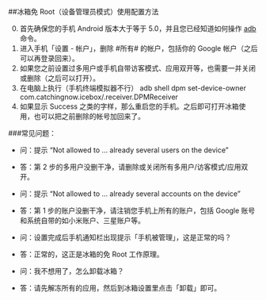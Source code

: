 ##冰箱免 Root（设备管理员模式）使用配置方法

0. 首先确保您的手机 Android 版本大于等于 5.0，并且您已经知道如何操作 [adb](https://sspai.com/post/23509) 命令。
1. 进入手机「设置 - 帐户」，删除 #所有# 的帐户，包括你的 Google 帐户（之后可以再登录回来）。
2. 如果您之前设置过多用户或手机自带访客模式、应用双开等，也需要一并关闭或删除（之后可以打开）。
3. 在电脑上执行（手机终端模拟器不行） adb shell dpm set-device-owner com.catchingnow.icebox/.receiver.DPMReceiver 
4. 如果显示 Success 之类的字样，那么重启您的手机。之后即可打开冰箱使用，也可以把之前删除的帐号加回来了。

###常见问题：

- 问：提示 “Not allowed to ... already several users on the device”
- 答：第 2 步的多用户没删干净，请删除或关闭所有多用户/访客模式/应用双开。

- 问：提示 “Not allowed to ... already several accounts on the device”
- 答：第 1 步的账户没删干净，请注销您手机上所有的账户，包括 Google 账号和系统自带的如小米账户、三星账户等。

- 问：设置完成后手机通知栏出现提示「手机被管理」，这是正常的吗？
- 答：正常的，这正是冰箱的免 Root 工作原理。

- 问：我不想用了，怎么卸载冰箱？
- 答：请先解冻所有的应用，然后到冰箱设置里点击「卸载」即可。

